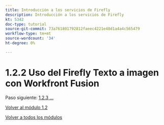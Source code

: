 ```yaml
---
title: Introducción a los servicios de Firefly
description: Introducción a los servicios de Firefly
kt: 5342
doc-type: tutorial
source-git-commit: 73a761801792812faeec4221e48d1a4a4c565479
workflow-type: tm+mt
source-wordcount: '34'
ht-degree: 0%

---
```


# 1.2.2 Uso del Firefly Texto a imagen con Workfront Fusion

Paso siguiente: [1.2.3 ...](./ex3.md)

[Volver al módulo 1.2](./automation.md)

[Volver a todos los módulos](./../../../overview.md)
